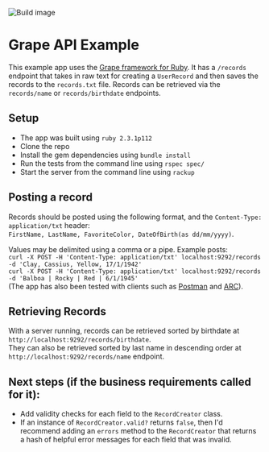 ![Build image](https://travis-ci.org/mikeebert/user_records.svg?branch=master)

# Grape API Example

This example app uses the [Grape framework for Ruby](https://github.com/ruby-grape/grape). It has a `/records` endpoint that takes in raw text for creating a `UserRecord` and then saves the records to the `records.txt` file. Records can be retrieved via the `records/name` or `records/birthdate` endpoints.

## Setup
* The app was built using `ruby 2.3.1p112`
* Clone the repo
* Install the gem dependencies using `bundle install`
* Run the tests from the command line using `rspec spec/`
* Start the server from the command line using `rackup`

## Posting a record

Records should be posted using the following format, and the `Content-Type: application/txt` header:  
`FirstName, LastName, FavoriteColor, DateOfBirth(as dd/mm/yyyy)`.

Values may be delimited using a comma or a pipe. Example posts:  
`curl -X POST -H 'Content-Type: application/txt' localhost:9292/records -d 'Clay, Cassius, Yellow, 17/1/1942'`  
`curl -X POST -H 'Content-Type: application/txt' localhost:9292/records -d 'Balboa | Rocky | Red | 6/1/1945'`  
(The app has also been tested with clients such as [Postman](https://chrome.google.com/webstore/detail/postman/fhbjgbiflinjbdggehcddcbncdddomop?utm_source=chrome-app-launcher-info-dialog) and [ARC](https://chrome.google.com/webstore/detail/advanced-rest-client/hgmloofddffdnphfgcellkdfbfbjeloo?utm_source=chrome-app-launcher-info-dialog)).

## Retrieving Records

With a server running, records can be retrieved sorted by birthdate at `http://localhost:9292/records/birthdate`.  
They can also be retrieved sorted by last name in descending order at `http://localhost:9292/records/name` endpoint.

## Next steps (if the business requirements called for it):
* Add validity checks for each field to the `RecordCreator` class.
* If an instance of `RecordCreator.valid?` returns `false`, then I'd recommend adding an `errors` method to the `RecordCreator` that returns a hash of helpful error messages for each field that was invalid.

